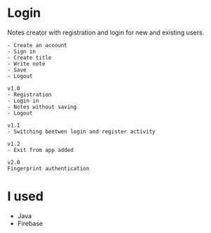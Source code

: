 # Login

Notes creator with registration and login for new and existing users.

```
- Create an account
- Sign in
- Create title
- Write note
- Save
- Logout
```




```
v1.0
- Registration
- Login in
- Notes without saving
- Logout
```

```
v1.1
- Switching beetwen login and register activity
```

```
v1.2
- Exit from app added
```

```
v2.0
Fingerprint authentication
```

# I used

- Java
- Firebase
